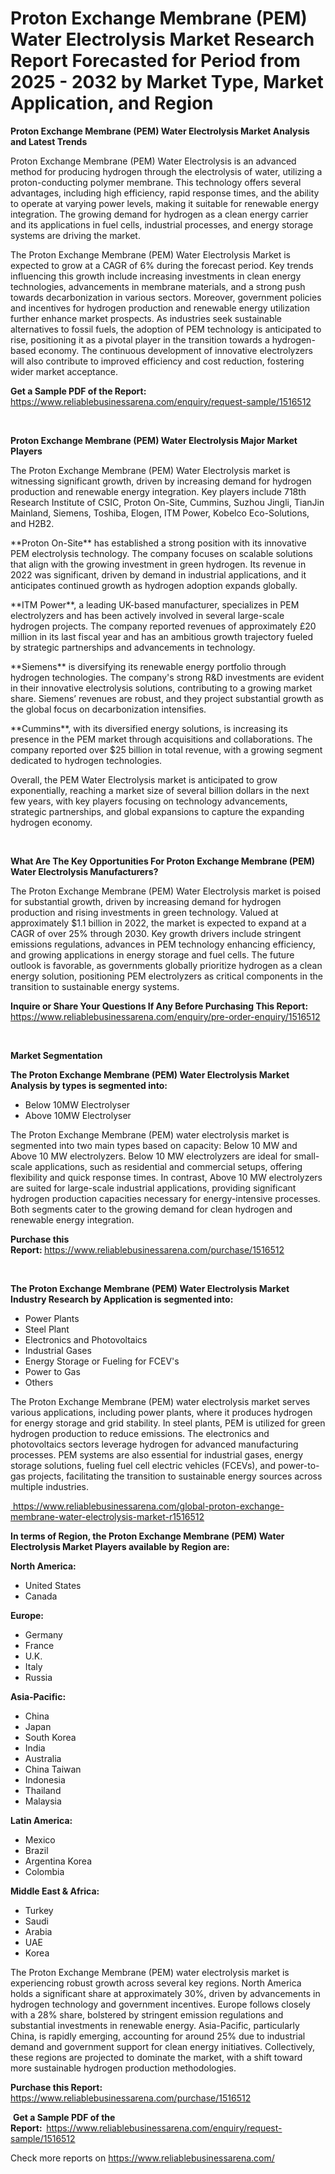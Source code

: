 <p><h1>Proton Exchange Membrane (PEM) Water Electrolysis Market Research Report Forecasted for Period from 2025 -  2032 by Market Type, Market Application, and Region</h1></p><p><strong>Proton Exchange Membrane (PEM) Water Electrolysis Market Analysis and Latest Trends</strong></p>
<p><p>Proton Exchange Membrane (PEM) Water Electrolysis is an advanced method for producing hydrogen through the electrolysis of water, utilizing a proton-conducting polymer membrane. This technology offers several advantages, including high efficiency, rapid response times, and the ability to operate at varying power levels, making it suitable for renewable energy integration. The growing demand for hydrogen as a clean energy carrier and its applications in fuel cells, industrial processes, and energy storage systems are driving the market.</p><p>The Proton Exchange Membrane (PEM) Water Electrolysis Market is expected to grow at a CAGR of 6% during the forecast period. Key trends influencing this growth include increasing investments in clean energy technologies, advancements in membrane materials, and a strong push towards decarbonization in various sectors. Moreover, government policies and incentives for hydrogen production and renewable energy utilization further enhance market prospects. As industries seek sustainable alternatives to fossil fuels, the adoption of PEM technology is anticipated to rise, positioning it as a pivotal player in the transition towards a hydrogen-based economy. The continuous development of innovative electrolyzers will also contribute to improved efficiency and cost reduction, fostering wider market acceptance.</p></p>
<p><strong>Get a Sample PDF of the Report:&nbsp;</strong> <a href="https://www.reliablebusinessarena.com/enquiry/request-sample/1516512?utm_campaign=1905&utm_medium=2&utm_source=Github&utm_content=ia&utm_term=03032025&utm_id=proton-exchange-membrane-pem-water-electrolysis">https://www.reliablebusinessarena.com/enquiry/request-sample/1516512</a></p>
<p>&nbsp;</p>
<p><strong>Proton Exchange Membrane (PEM) Water Electrolysis Major Market Players</strong></p>
<p><p>The Proton Exchange Membrane (PEM) Water Electrolysis market is witnessing significant growth, driven by increasing demand for hydrogen production and renewable energy integration. Key players include 718th Research Institute of CSIC, Proton On-Site, Cummins, Suzhou Jingli, TianJin Mainland, Siemens, Toshiba, Elogen, ITM Power, Kobelco Eco-Solutions, and H2B2.</p><p>**Proton On-Site** has established a strong position with its innovative PEM electrolysis technology. The company focuses on scalable solutions that align with the growing investment in green hydrogen. Its revenue in 2022 was significant, driven by demand in industrial applications, and it anticipates continued growth as hydrogen adoption expands globally.</p><p>**ITM Power**, a leading UK-based manufacturer, specializes in PEM electrolyzers and has been actively involved in several large-scale hydrogen projects. The company reported revenues of approximately £20 million in its last fiscal year and has an ambitious growth trajectory fueled by strategic partnerships and advancements in technology.</p><p>**Siemens** is diversifying its renewable energy portfolio through hydrogen technologies. The company's strong R&D investments are evident in their innovative electrolysis solutions, contributing to a growing market share. Siemens’ revenues are robust, and they project substantial growth as the global focus on decarbonization intensifies.</p><p>**Cummins**, with its diversified energy solutions, is increasing its presence in the PEM market through acquisitions and collaborations. The company reported over $25 billion in total revenue, with a growing segment dedicated to hydrogen technologies.</p><p>Overall, the PEM Water Electrolysis market is anticipated to grow exponentially, reaching a market size of several billion dollars in the next few years, with key players focusing on technology advancements, strategic partnerships, and global expansions to capture the expanding hydrogen economy.</p></p>
<p>&nbsp;</p>
<p><strong>What Are The Key Opportunities For Proton Exchange Membrane (PEM) Water Electrolysis Manufacturers?</strong></p>
<p><p>The Proton Exchange Membrane (PEM) Water Electrolysis market is poised for substantial growth, driven by increasing demand for hydrogen production and rising investments in green technology. Valued at approximately $1.1 billion in 2022, the market is expected to expand at a CAGR of over 25% through 2030. Key growth drivers include stringent emissions regulations, advances in PEM technology enhancing efficiency, and growing applications in energy storage and fuel cells. The future outlook is favorable, as governments globally prioritize hydrogen as a clean energy solution, positioning PEM electrolyzers as critical components in the transition to sustainable energy systems.</p></p>
<p><strong>Inquire or Share Your Questions If Any Before Purchasing This Report:</strong> <a href="https://www.reliablebusinessarena.com/enquiry/pre-order-enquiry/1516512?utm_campaign=1905&utm_medium=2&utm_source=Github&utm_content=ia&utm_term=03032025&utm_id=proton-exchange-membrane-pem-water-electrolysis">https://www.reliablebusinessarena.com/enquiry/pre-order-enquiry/1516512</a></p>
<p>&nbsp;</p>
<p><strong>Market Segmentation</strong></p>
<p><strong>The Proton Exchange Membrane (PEM) Water Electrolysis Market Analysis by types is segmented into:</strong></p>
<p><ul><li>Below 10MW Electrolyser</li><li>Above 10MW Electrolyser</li></ul></p>
<p><p>The Proton Exchange Membrane (PEM) water electrolysis market is segmented into two main types based on capacity: Below 10 MW and Above 10 MW electrolyzers. Below 10 MW electrolyzers are ideal for small-scale applications, such as residential and commercial setups, offering flexibility and quick response times. In contrast, Above 10 MW electrolyzers are suited for large-scale industrial applications, providing significant hydrogen production capacities necessary for energy-intensive processes. Both segments cater to the growing demand for clean hydrogen and renewable energy integration.</p></p>
<p><strong>Purchase this Report:&nbsp;</strong><a href="https://www.reliablebusinessarena.com/purchase/1516512?utm_campaign=1905&utm_medium=2&utm_source=Github&utm_content=ia&utm_term=03032025&utm_id=proton-exchange-membrane-pem-water-electrolysis">https://www.reliablebusinessarena.com/purchase/1516512</a></p>
<p>&nbsp;</p>
<p><strong>The Proton Exchange Membrane (PEM) Water Electrolysis Market Industry Research by Application is segmented into:</strong></p>
<p><ul><li>Power Plants</li><li>Steel Plant</li><li>Electronics and Photovoltaics</li><li>Industrial Gases</li><li>Energy Storage or Fueling for FCEV's</li><li>Power to Gas</li><li>Others</li></ul></p>
<p><p>The Proton Exchange Membrane (PEM) water electrolysis market serves various applications, including power plants, where it produces hydrogen for energy storage and grid stability. In steel plants, PEM is utilized for green hydrogen production to reduce emissions. The electronics and photovoltaics sectors leverage hydrogen for advanced manufacturing processes. PEM systems are also essential for industrial gases, energy storage solutions, fueling fuel cell electric vehicles (FCEVs), and power-to-gas projects, facilitating the transition to sustainable energy sources across multiple industries.</p></p>
<p><a href="https://www.reliablebusinessarena.com/global-proton-exchange-membrane-water-electrolysis-market-r1516512?utm_campaign=1905&utm_medium=2&utm_source=Github&utm_content=ia&utm_term=03032025&utm_id=proton-exchange-membrane-pem-water-electrolysis">&nbsp;https://www.reliablebusinessarena.com/global-proton-exchange-membrane-water-electrolysis-market-r1516512</a></p>
<p><strong>In terms of Region, the Proton Exchange Membrane (PEM) Water Electrolysis Market Players available by Region are:</strong></p>
<p>
    <p> <strong> North America: </strong>
        <ul>
            <li>United States</li>
            <li>Canada</li>
        </ul>
        </p> 
    <p> <strong> Europe: </strong>
        <ul>
            <li>Germany</li>
            <li>France</li>
            <li>U.K.</li>
            <li>Italy</li>
            <li>Russia</li>
        </ul>
        </p> 
    <p> <strong> Asia-Pacific: </strong>
        <ul>
            <li>China</li>
            <li>Japan</li>
            <li>South Korea</li>
            <li>India</li>
            <li>Australia</li>
            <li>China Taiwan</li>
            <li>Indonesia</li>
            <li>Thailand</li>
            <li>Malaysia</li>
        </ul>
        </p> 
    <p> <strong> Latin America: </strong>
        <ul>
            <li>Mexico</li>
            <li>Brazil</li>
            <li>Argentina Korea</li>
            <li>Colombia</li>
        </ul>
        </p> 
    <p> <strong> Middle East & Africa: </strong>
        <ul>
            <li>Turkey</li>
            <li>Saudi</li>
            <li>Arabia</li>
            <li>UAE</li>
            <li>Korea</li>
        </ul>
    </p>
    </p>
<p><p>The Proton Exchange Membrane (PEM) water electrolysis market is experiencing robust growth across several key regions. North America holds a significant share at approximately 30%, driven by advancements in hydrogen technology and government incentives. Europe follows closely with a 28% share, bolstered by stringent emission regulations and substantial investments in renewable energy. Asia-Pacific, particularly China, is rapidly emerging, accounting for around 25% due to industrial demand and government support for clean energy initiatives. Collectively, these regions are projected to dominate the market, with a shift toward more sustainable hydrogen production methodologies.</p></p>
<p><strong>Purchase this Report: </strong><a href="https://www.reliablebusinessarena.com/purchase/1516512?utm_campaign=1905&utm_medium=2&utm_source=Github&utm_content=ia&utm_term=03032025&utm_id=proton-exchange-membrane-pem-water-electrolysis">https://www.reliablebusinessarena.com/purchase/1516512</a></p>
<p>&nbsp;<strong>Get a Sample PDF of the Report:&nbsp;&nbsp;</strong><a href="https://www.reliablebusinessarena.com/enquiry/request-sample/1516512?utm_campaign=1905&utm_medium=2&utm_source=Github&utm_content=ia&utm_term=03032025&utm_id=proton-exchange-membrane-pem-water-electrolysis">https://www.reliablebusinessarena.com/enquiry/request-sample/1516512</a></p>
<p><strong></strong></p>
<p>Check more reports on <a href="https://www.reliablebusinessarena.com/?utm_campaign=1905&utm_medium=2&utm_source=Github&utm_content=ia&utm_term=03032025&utm_id=proton-exchange-membrane-pem-water-electrolysis">https://www.reliablebusinessarena.com/</a></p>
